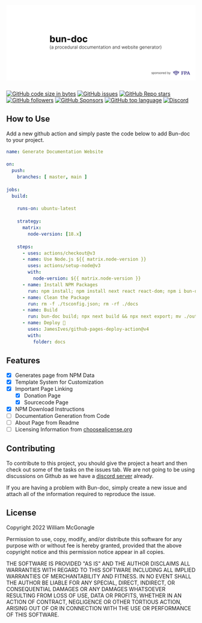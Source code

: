 # ![Bun-doc](https://raw.githubusercontent.com/William-McGonagle/bun-doc/c8be8454f3686ddfb5c7e84b51fa847c4cbde824/.github/media/cover.svg)

[![GitHub code size in bytes](https://img.shields.io/github/languages/code-size/william-mcgonagle/bun-doc)](https://github.com/william-mcgonagle/bun-doc)
[![GitHub issues](https://img.shields.io/github/issues/william-mcgonagle/bun-doc)](https://github.com/william-mcgonagle/bun-doc/issues)
[![GitHub Repo stars](https://img.shields.io/github/stars/william-mcgonagle/bun-doc?color=green)](https://github.com/william-mcgonagle/bun-doc)
[![GitHub followers](https://img.shields.io/github/followers/william-mcgonagle?color=red)](https://github.com/william-mcgonagle)
[![GitHub Sponsors](https://img.shields.io/github/sponsors/fairfield-programming?color=orange)](https://github.com/fairfield-programming)
[![GitHub top language](https://img.shields.io/github/languages/top/william-mcgonagle/bun-doc?color=purple)](https://github.com/william-mcgonagle/bun-doc)
[![Discord](https://img.shields.io/discord/928056769983447090)](https://discord.gg/qtu2MXGhcf)

## How to Use

Add a new github action and simply paste the code below to add Bun-doc to your project.

```yaml
name: Generate Documentation Website

on:
  push:
    branches: [ master, main ]

jobs:
  build:

    runs-on: ubuntu-latest

    strategy:
      matrix:
        node-version: [18.x]

    steps:
      - uses: actions/checkout@v3
      - name: Use Node.js ${{ matrix.node-version }}
        uses: actions/setup-node@v3
        with:
          node-version: ${{ matrix.node-version }}
      - name: Install NPM Packages
        run: npm install; npm install next react react-dom; npm i bun-doc -g
      - name: Clean the Package
        run: rm -f ./tsconfig.json; rm -rf ./docs
      - name: Build
        run: bun-doc build; npx next build && npx next export; mv ./out ./docs
      - name: Deploy 🚀
        uses: JamesIves/github-pages-deploy-action@v4
        with:
          folder: docs
```

## Features

- [x] Generates page from NPM Data
- [x] Template System for Customization
- [x] Important Page Linking
  - [x] Donation Page
  - [x] Sourcecode Page
- [x] NPM Download Instructions
- [ ] Documentation Generation from Code
- [ ] About Page from Readme
- [ ] Licensing Information from [choosealicense.org](https://choosealicense.org)

## Contributing

To contribute to this project, you should give the project a heart and then check out some of the tasks on the issues tab. We are not going to be using discussions on Github as we have a [discord server](https://discord.gg/qtu2MXGhcf) already.

If you are having a problem with Bun-doc, simply create a new issue and attach all of the information required to reproduce the issue.

## License

Copyright 2022 William McGonagle

Permission to use, copy, modify, and/or distribute this software for any purpose with or without fee is hereby granted, provided that the above copyright notice and this permission notice appear in all copies.

THE SOFTWARE IS PROVIDED "AS IS" AND THE AUTHOR DISCLAIMS ALL WARRANTIES WITH REGARD TO THIS SOFTWARE INCLUDING ALL IMPLIED WARRANTIES OF MERCHANTABILITY AND FITNESS. IN NO EVENT SHALL THE AUTHOR BE LIABLE FOR ANY SPECIAL, DIRECT, INDIRECT, OR CONSEQUENTIAL DAMAGES OR ANY DAMAGES WHATSOEVER RESULTING FROM LOSS OF USE, DATA OR PROFITS, WHETHER IN AN ACTION OF CONTRACT, NEGLIGENCE OR OTHER TORTIOUS ACTION, ARISING OUT OF OR IN CONNECTION WITH THE USE OR PERFORMANCE OF THIS SOFTWARE.
